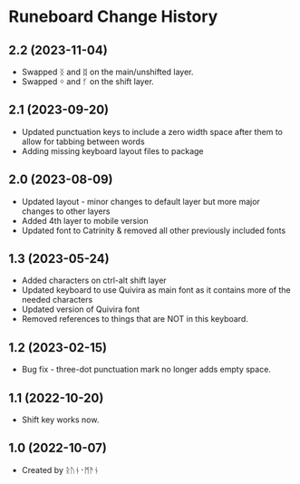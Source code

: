 Runeboard Change History
====================
2.2 (2023-11-04)
----------------
* Swapped ᛝ and ᛥ on the main/unshifted layer.
* Swapped ᛜ and ᚶ on the shift layer.

2.1 (2023-09-20)
----------------
* Updated punctuation keys to include a zero width space after them to allow for tabbing between words
* Adding missing keyboard layout files to package

2.0 (2023-08-09)
----------------
* Updated layout - minor changes to default layer but more major changes to other layers
* Added 4th layer to mobile version
* Updated font to Catrinity & removed all other previously included fonts

1.3 (2023-05-24)
----------------
* Added characters on ctrl-alt shift layer
* Updated keyboard to use Quivira as main font as it contains more of the needed characters
* Updated version of Quivira font
* Removed references to things that are NOT in this keyboard.

1.2 (2023-02-15)
----------------
* Bug fix - three-dot punctuation mark no longer adds empty space.

1.1 (2022-10-20)
----------------
* Shift key works now.

1.0 (2022-10-07)
----------------
* Created by ᚱᚢᚾ᛫ᛗᚫᚾ

